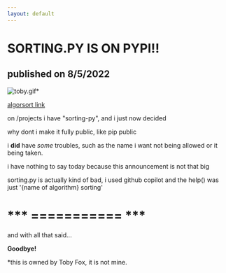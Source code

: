 ```yaml
---
layout: default
---
```


# SORTING.PY IS ON PYPI!!

## published on 8/5/2022

![toby.gif](http://jased.site/blog/sorting-py-is-on-pypi/toby.gif)*

[algorsort link](https://pypi.org/project/algorsort/)

on /projects i have "sorting-py", and i just now decided

why dont i make it fully public, like pip public

i **did** have *some* troubles, such as the name i want not being allowed or it being taken.

i have nothing to say today because this announcement is not that big

sorting.py is actually kind of bad, i used github copilot and the help() was just '{name of algorithm} sorting'

# *** =========== ***

and with all that said...

**Goodbye!**

*this is owned by Toby Fox, it is not mine.